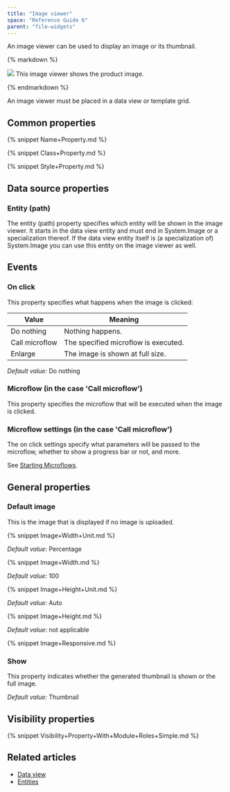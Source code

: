 ```yaml
---
title: "Image viewer"
space: "Reference Guide 6"
parent: "file-widgets"
---
```



An image viewer can be used to display an image or its thumbnail.

<div class="alert alert-info">{% markdown %}

![](attachments/819203/918195.png)
This image viewer shows the product image.

{% endmarkdown %}</div>

An image viewer must be placed in a data view or template grid.

## Common properties

{% snippet Name+Property.md %}

{% snippet Class+Property.md %}

{% snippet Style+Property.md %}

## Data source properties

### Entity (path)

The entity (path) property specifies which entity will be shown in the image viewer. It starts in the data view entity and must end in System.Image or a specialization thereof. If the data view entity itself is (a specialization of) System.Image you can use this entity on the image viewer as well.

## Events

### On click

This property specifies what happens when the image is clicked:

| Value | Meaning |
| --- | --- |
| Do nothing | Nothing happens. |
| Call microflow | The specified microflow is executed. |
| Enlarge | The image is shown at full size. |

_Default value:_ Do nothing

### Microflow (in the case 'Call microflow')

This property specifies the microflow that will be executed when the image is clicked.

### Microflow settings (in the case 'Call microflow')

The on click settings specify what parameters will be passed to the microflow, whether to show a progress bar or not, and more.

See [Starting Microflows](starting-microflows).

## General properties

### Default image

This is the image that is displayed if no image is uploaded.

{% snippet Image+Width+Unit.md %}

_Default value_: Percentage

{% snippet Image+Width.md %}

_Default value_: 100

{% snippet Image+Height+Unit.md %}

_Default value_: Auto

{% snippet Image+Height.md %}

_Default value_: not applicable

{% snippet Image+Responsive.md %}

### Show

This property indicates whether the generated thumbnail is shown or the full image.

_Default value:_ Thumbnail

## Visibility properties

{% snippet Visibility+Property+With+Module+Roles+Simple.md %}

## Related articles

*   [Data view](data-view)
*   [Entities](entities)
